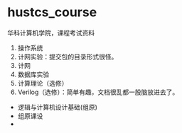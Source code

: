 # hustcs_course
华科计算机学院，课程考试资料

1. 操作系统
2. 计网实验：提交包的目录形式很怪。
3. 计网
4. 数据库实验
5. 计算理论（选修）
6. Verilog（选修）：简单有趣，文档很乱都一股脑放进去了。



- 逻辑与计算机设计基础(组原)
- 组原课设
- 

